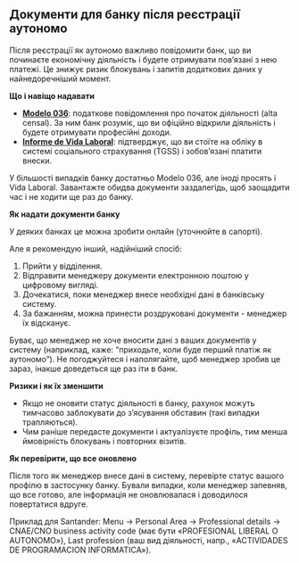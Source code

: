 ## Документи для банку після реєстрації аутономо

Після реєстрації як аутономо важливо повідомити банк, що ви починаєте економічну діяльність і будете отримувати
пов’язані з нею платежі. Це знижує ризик блокувань і запитів додаткових даних у найнедоречніший момент.

**Що і навіщо надавати**

- [**Modelo 036**](#modelo-036): податкове повідомлення про початок діяльності (alta censal). За ним банк розуміє, що
  ви офіційно відкрили діяльність і будете отримувати професійні доходи.
- [**Informe de Vida Laboral**](#vida-laboral): підтверджує, що ви стоїте на обліку в системі соціального
  страхування (TGSS) і зобов’язані платити внески.

У більшості випадків банку достатньо Modelo 036, але іноді просять і Vida Laboral. Завантажте обидва документи
заздалегідь, щоб заощадити час і не ходити ще раз до банку.

**Як надати документи банку**

У деяких банках це можна зробити онлайн (уточнюйте в сапорті).

Але я рекомендую інший, надійніший спосіб:

1. Прийти у відділення.
2. Відправити менеджеру документи електронною поштою у цифровому вигляді.
3. Дочекатися, поки менеджер внесе необхідні дані в банківську систему.
4. За бажанням, можна принести роздруковані документи - менеджер їх відсканує.

Буває, що менеджер не хоче вносити дані з ваших документів у систему (наприклад, каже: “приходьте, коли буде перший
платіж як аутономо”). Не погоджуйтеся і наполягайте, щоб менеджер зробив це зараз, інакше доведеться ще раз іти в банк.

**Ризики і як їх зменшити**

- Якщо не оновити статус діяльності в банку, рахунок можуть тимчасово заблокувати до з’ясування обставин (такі випадки
  трапляються).
- Чим раніше передасте документи і актуалізуєте профіль, тим менша ймовірність блокувань і повторних візитів.

**Як перевірити, що все оновлено**

Після того як менеджер внесе дані в систему, перевірте статус вашого профілю в застосунку банку. Бували випадки, коли
менеджер запевняв, що все готово, але інформація не оновлювалася і доводилося повертатися вдруге.

Приклад для Santander: Menu → Personal Area → Professional details → CNAE/CNO business activity code (має бути
«PROFESIONAL LIBERAL O AUTONOMO»), Last profession (ваш вид діяльності, напр., «ACTIVIDADES DE PROGRAMACION INFORMATICA»).


